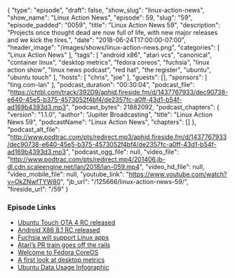 {
  "type": "episode",
  "draft": false,
  "show_slug": "linux-action-news",
  "show_name": "Linux Action News",
  "episode": 59,
  "slug": "59",
  "episode_padded": "0059",
  "title": "Linux Action News 59",
  "description": "Projects once thought dead are now full of life, with new major releases and we kick the tires.",
  "date": "2018-06-24T17:00:00-07:00",
  "header_image": "/images/shows/linux-action-news.png",
  "categories": [
    "Linux Action News"
  ],
  "tags": [
    "android x86",
    "atari vcs",
    "canonical",
    "container linux",
    "desktop metrics",
    "fedora coreos",
    "fuchsia",
    "linux action show",
    "linux news podcast",
    "red hat",
    "the register",
    "ubuntu",
    "ubuntu touch"
  ],
  "hosts": [
    "chris",
    "joe"
  ],
  "guests": [],
  "sponsors": [
    "ting.com-lan"
  ],
  "podcast_duration": "00:30:04",
  "podcast_file": "https://chtbl.com/track/392D9/aphid.fireside.fm/d/1437767933/dec90738-e640-45e5-b375-4573052f4bf4/de2357fc-a0ff-43d1-b54f-ad169b4393d3.mp3",
  "podcast_bytes": 21882092,
  "podcast_chapters": {
    "version": "1.1.0",
    "author": "Jupiter Broadcasting",
    "title": "Linux Action News 59",
    "podcastName": "Linux Action News",
    "chapters": []
  },
  "podcast_alt_file": "http://www.podtrac.com/pts/redirect.mp3/aphid.fireside.fm/d/1437767933/dec90738-e640-45e5-b375-4573052f4bf4/de2357fc-a0ff-43d1-b54f-ad169b4393d3.mp3",
  "podcast_ogg_file": null,
  "video_file": "http://www.podtrac.com/pts/redirect.mp4/201406.jb-dl.cdn.scaleengine.net/lan/2018/lan-059.mp4",
  "video_hd_file": null,
  "video_mobile_file": null,
  "youtube_link": "https://www.youtube.com/watch?v=OkZNwfTYW80",
  "jb_url": "/125666/linux-action-news-59/",
  "fireside_url": "/59"
}


### Episode Links

  * [Ubuntu Touch OTA 4 RC released](https://ubports.com/blog/ubports-blog-1/post/ubuntu-touch-rc-ota-4-148 "Ubuntu Touch OTA 4 RC released")
  * [Android X86 8.1 RC released](http://www.android-x86.org/releases/releasenote-8-1-rc1 "Android X86 8.1 RC released")
  * [Fuchsia will support Linux apps](https://9to5google.com/2018/06/15/fuchsia-friday-machina-brings-support-for-running-linux-on-top-of-fuchsia/ "Fuchsia will support Linux apps")
  * [Atari’s PR train goes off the rails](https://www.theregister.co.uk/2018/06/21/atari_interview_in_full/ "Atari’s PR train goes off the rails")
  * [Welcome to Fedora CoreOS](https://fedoramagazine.org/announcing-fedora-coreos/ "Welcome to Fedora CoreOS")
  * [A first look at desktop metrics](https://blog.ubuntu.com/2018/06/22/a-first-look-at-desktop-metrics "A first look at desktop metrics")
  * [Ubuntu Data Usage Infographic](https://itsfoss.com/ubuntu-data-collection-stats/ "Ubuntu Data Usage Infographic")



